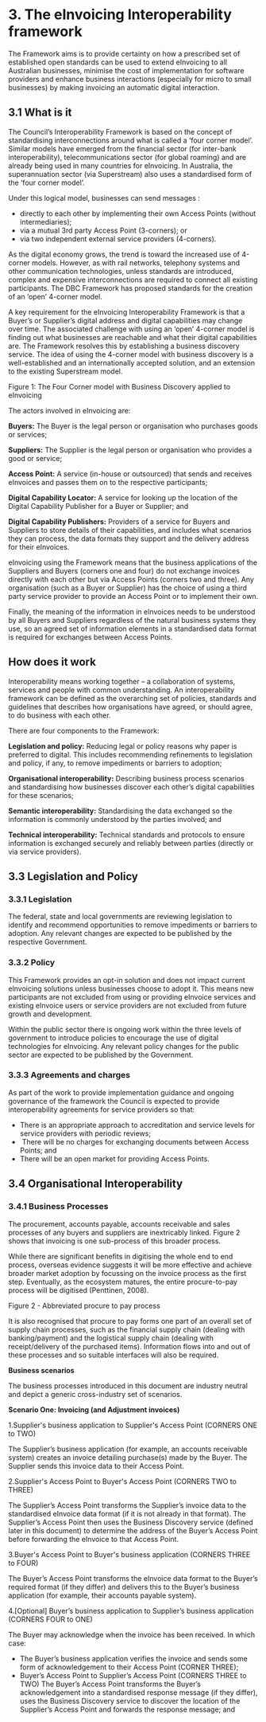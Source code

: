 # 3. The eInvoicing Interoperability framework

The Framework aims is to provide certainty on how a prescribed set of established open standards can be used to extend eInvoicing to all Australian businesses, minimise the cost of implementation for software providers and enhance business interactions (especially for micro to small businesses) by making invoicing an automatic digital interaction. 




## 3.1 What is it

The Council’s Interoperability Framework is based on the concept of standardising interconnections around what is called a ‘four corner model’. Similar models have emerged from the financial sector (for inter-bank interoperability), telecommunications sector (for global roaming) and are already being used in many countries for eInvoicing. In Australia, the superannuation sector (via Superstream) also uses a standardised form of the ‘four corner model’. 

Under this logical model, businesses can send messages : 
 - directly to each other by implementing their own Access Points (without intermediaries); 
 - via a mutual 3rd party Access Point (3-corners); or 
 - via two independent external service providers (4-corners). 

As the digital economy grows, the trend is toward the increased use of 4-corner models. However, as with rail networks, telephony systems and other communication technologies, unless standards are introduced, complex and expensive interconnections are required to connect all existing participants. The DBC Framework has proposed standards for the creation of an ‘open’ 4-corner model. 

A key requirement for the eInvoicing Interoperability Framework is that a Buyer’s or Supplier’s digital address and digital capabilities may change over time. The associated challenge with using an ‘open’ 4-corner model is finding out what businesses are reachable and what their digital capabilities are. The Framework resolves this by establishing a business discovery service. The idea of using the 4-corner model with business discovery is a well-established and an internationally accepted solution, and an extension to the existing Superstream model. 

Figure 1: The Four Corner model with Business Discovery applied to eInvoicing 

The actors involved in eInvoicing are: 

**Buyers:** The Buyer is the legal person or organisation who purchases goods or services;

**Suppliers:** The Supplier is the legal person or organisation who provides a good or service;

**Access Point:** A service (in-house or outsourced) that sends and receives eInvoices and passes them on to the respective participants;

**Digital Capability Locator:** A service for looking up the location of the Digital Capability Publisher for a Buyer or Supplier; and

**Digital Capability Publishers:** Providers of a service for Buyers and Suppliers to store details of their capabilities, and includes what scenarios they can process, the data formats they support and the delivery address for their eInvoices.

eInvoicing using the Framework means that the business applications of the Suppliers and Buyers (corners one and four) do not exchange invoices directly with each other but via Access Points (corners two and three). Any organisation (such as a Buyer or Supplier) has the choice of using a third party service provider to provide an Access Point or to implement their own.

Finally, the meaning of the information in eInvoices needs to be understood by all Buyers and Suppliers regardless of the natural business systems they use, so an agreed set of information elements in a standardised data format is required for exchanges between Access Points. 



## How does it work

Interoperability means working together – a collaboration of systems, services and people with common understanding. An interoperability framework can be defined as the overarching set of policies, standards and guidelines that describes how organisations have agreed, or should agree, to do business with each other.

There are four components to the Framework: 

**Legislation and policy:** Reducing legal or policy reasons why paper is preferred to digital. This includes recommending refinements to legislation and policy, if any, to remove impediments or barriers to adoption; 

**Organisational interoperability:** Describing business process scenarios and standardising how businesses discover each other’s digital capabilities for these scenarios;

**Semantic interoperability:** Standardising the data exchanged so the information is commonly understood by the parties involved; and

**Technical interoperability:** Technical standards and protocols to ensure information is exchanged securely and reliably between parties (directly or via service providers). 



## 3.3 Legislation and Policy
### 3.3.1 Legislation

The federal, state and local governments are reviewing legislation to identify and recommend opportunities to remove impediments or barriers to adoption. Any relevant changes are expected to be published by the respective Government. 

### 3.3.2 Policy

This Framework provides an opt-in solution and does not impact current elnvoicing solutions unless businesses choose to adopt it. This means new participants are not excluded from using or providing eInvoice services and existing eInvoice users or service providers are not excluded from future growth and development.

Within the public sector there is ongoing work within the three levels of government to introduce policies to encourage the use of digital technologies for eInvoicing. Any relevant policy changes for the public sector are expected to be published by the Government.

### 3.3.3 Agreements and charges

As part of the work to provide implementation guidance and ongoing governance of the framework the Council is expected to provide interoperability agreements for service providers so that: 
 - There is an appropriate approach to accreditation and service levels for service providers with periodic reviews; 
 -  There will be no charges for exchanging documents between Access Points; and 
 - There will be an open market for providing Access Points. 
 
## 3.4 Organisational Interoperability
### 3.4.1 Business Processes

The procurement, accounts payable, accounts receivable and sales processes of any buyers and suppliers are inextricably linked. Figure 2 shows that invoicing is one sub-process of this broader process. 

While there are significant benefits in digitising the whole end to end process, overseas evidence suggests it will be more effective and achieve broader market adoption by focussing on the invoice process as the first step. Eventually, as the ecosystem matures, the entire procure-to-pay process will be digitised (Penttinen, 2008). 

Figure 2 - Abbreviated procure to pay process

It is also recognised that procure to pay forms one part of an overall set of supply chain processes, such as the financial supply chain (dealing with banking/payment) and the logistical supply chain (dealing with receipt/delivery of the purchased items). Information flows into and out of these processes and so suitable interfaces will also be required. 

**Business scenarios**

The business processes introduced in this document are industry neutral and depict a generic cross-industry set of scenarios. 

**Scenario One: Invoicing (and Adjustment invoices)**

1.Supplier's business application to Supplier's Access Point (CORNERS ONE to TWO)
 
The Supplier’s business application (for example, an accounts receivable system) creates an invoice detailing purchase(s) made by the Buyer. The Supplier sends this invoice data to their Access Point.

2.Supplier's Access Point to Buyer's Access Point (CORNERS TWO to THREE)
 
The Supplier’s Access Point transforms the Supplier’s invoice data to the standardised eInvoice data format (if it is not already in that format). The Supplier’s Access Point then uses the Business Discovery service (defined later in this document) to determine the address of the Buyer’s Access Point before forwarding the eInvoice to that Access Point. 

3.Buyer's Access Point to Buyer's business application (CORNERS THREE to FOUR)
 
The Buyer’s Access Point transforms the eInvoice data format to the Buyer’s required format (if they differ) and delivers this to the Buyer’s business application (for example, their accounts payable system). 

4.[Optional] Buyer’s business application to Supplier’s business application (CORNERS FOUR to ONE) 
 
The Buyer may acknowledge when the invoice has been received. In which case: 

 - The Buyer’s business application verifies the invoice and sends some form of acknowledgement to their Access Point (CORNER THREE);
 - Buyer’s Access Point to Supplier’s Access Point (CORNERS THREE to TWO) 
   The Buyer’s Access Point transforms the Buyer’s acknowledgement into a standardised response message (if they differ), uses the
   Business Discovery service to discover the location of the Supplier’s Access Point and forwards the response message; and 
